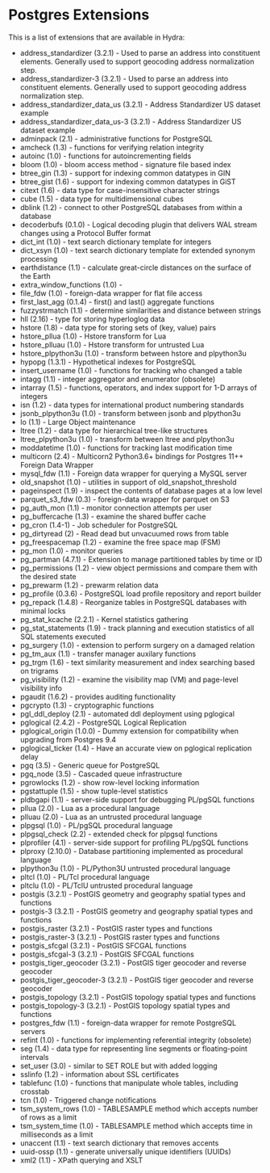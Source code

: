 # Postgres Extensions

This is a list of extensions that are available in Hydra:

 * address_standardizer (3.2.1) - Used to parse an address into constituent elements. Generally used to support geocoding address normalization step.
 * address_standardizer-3 (3.2.1) - Used to parse an address into constituent elements. Generally used to support geocoding address normalization step.
 * address_standardizer_data_us (3.2.1) - Address Standardizer US dataset example
 * address_standardizer_data_us-3 (3.2.1) - Address Standardizer US dataset example
 * adminpack (2.1) - administrative functions for PostgreSQL
 * amcheck (1.3) - functions for verifying relation integrity
 * autoinc (1.0) - functions for autoincrementing fields
 * bloom (1.0) - bloom access method - signature file based index
 * btree_gin (1.3) - support for indexing common datatypes in GIN
 * btree_gist (1.6) - support for indexing common datatypes in GiST
 * citext (1.6) - data type for case-insensitive character strings
 * cube (1.5) - data type for multidimensional cubes
 * dblink (1.2) - connect to other PostgreSQL databases from within a database
 * decoderbufs (0.1.0) - Logical decoding plugin that delivers WAL stream changes using a Protocol Buffer format
 * dict_int (1.0) - text search dictionary template for integers
 * dict_xsyn (1.0) - text search dictionary template for extended synonym processing
 * earthdistance (1.1) - calculate great-circle distances on the surface of the Earth
 * extra_window_functions (1.0) -
 * file_fdw (1.0) - foreign-data wrapper for flat file access
 * first_last_agg (0.1.4) - first() and last() aggregate functions
 * fuzzystrmatch (1.1) - determine similarities and distance between strings
 * hll (2.16) - type for storing hyperloglog data
 * hstore (1.8) - data type for storing sets of (key, value) pairs
 * hstore_pllua (1.0) - Hstore transform for Lua
 * hstore_plluau (1.0) - Hstore transform for untrusted Lua
 * hstore_plpython3u (1.0) - transform between hstore and plpython3u
 * hypopg (1.3.1) - Hypothetical indexes for PostgreSQL
 * insert_username (1.0) - functions for tracking who changed a table
 * intagg (1.1) - integer aggregator and enumerator (obsolete)
 * intarray (1.5) - functions, operators, and index support for 1-D arrays of integers
 * isn (1.2) - data types for international product numbering standards
 * jsonb_plpython3u (1.0) - transform between jsonb and plpython3u
 * lo (1.1) - Large Object maintenance
 * ltree (1.2) - data type for hierarchical tree-like structures
 * ltree_plpython3u (1.0) - transform between ltree and plpython3u
 * moddatetime (1.0) - functions for tracking last modification time
 * multicorn (2.4) - Multicorn2 Python3.6+ bindings for Postgres 11++ Foreign Data Wrapper
 * mysql_fdw (1.1) - Foreign data wrapper for querying a MySQL server
 * old_snapshot (1.0) - utilities in support of old_snapshot_threshold
 * pageinspect (1.9) - inspect the contents of database pages at a low level
 * parquet_s3_fdw (0.3) - foreign-data wrapper for parquet on S3
 * pg_auth_mon (1.1) - monitor connection attempts per user
 * pg_buffercache (1.3) - examine the shared buffer cache
 * pg_cron (1.4-1) - Job scheduler for PostgreSQL
 * pg_dirtyread (2) - Read dead but unvacuumed rows from table
 * pg_freespacemap (1.2) - examine the free space map (FSM)
 * pg_mon (1.0) - monitor queries
 * pg_partman (4.7.1) - Extension to manage partitioned tables by time or ID
 * pg_permissions (1.2) - view object permissions and compare them with the desired state
 * pg_prewarm (1.2) - prewarm relation data
 * pg_profile (0.3.6) - PostgreSQL load profile repository and report builder
 * pg_repack (1.4.8) - Reorganize tables in PostgreSQL databases with minimal locks
 * pg_stat_kcache (2.2.1) - Kernel statistics gathering
 * pg_stat_statements (1.9) - track planning and execution statistics of all SQL statements executed
 * pg_surgery (1.0) - extension to perform surgery on a damaged relation
 * pg_tm_aux (1.1) - transfer manager auxilary functions
 * pg_trgm (1.6) - text similarity measurement and index searching based on trigrams
 * pg_visibility (1.2) - examine the visibility map (VM) and page-level visibility info
 * pgaudit (1.6.2) - provides auditing functionality
 * pgcrypto (1.3) - cryptographic functions
 * pgl_ddl_deploy (2.1) - automated ddl deployment using pglogical
 * pglogical (2.4.2) - PostgreSQL Logical Replication
 * pglogical_origin (1.0.0) - Dummy extension for compatibility when upgrading from Postgres 9.4
 * pglogical_ticker (1.4) - Have an accurate view on pglogical replication delay
 * pgq (3.5) - Generic queue for PostgreSQL
 * pgq_node (3.5) - Cascaded queue infrastructure
 * pgrowlocks (1.2) - show row-level locking information
 * pgstattuple (1.5) - show tuple-level statistics
 * pldbgapi (1.1) - server-side support for debugging PL/pgSQL functions
 * pllua (2.0) - Lua as a procedural language
 * plluau (2.0) - Lua as an untrusted procedural language
 * plpgsql (1.0) - PL/pgSQL procedural language
 * plpgsql_check (2.2) - extended check for plpgsql functions
 * plprofiler (4.1) - server-side support for profiling PL/pgSQL functions
 * plproxy (2.10.0) - Database partitioning implemented as procedural language
 * plpython3u (1.0) - PL/Python3U untrusted procedural language
 * pltcl (1.0) - PL/Tcl procedural language
 * pltclu (1.0) - PL/TclU untrusted procedural language
 * postgis (3.2.1) - PostGIS geometry and geography spatial types and functions
 * postgis-3 (3.2.1) - PostGIS geometry and geography spatial types and functions
 * postgis_raster (3.2.1) - PostGIS raster types and functions
 * postgis_raster-3 (3.2.1) - PostGIS raster types and functions
 * postgis_sfcgal (3.2.1) - PostGIS SFCGAL functions
 * postgis_sfcgal-3 (3.2.1) - PostGIS SFCGAL functions
 * postgis_tiger_geocoder (3.2.1) - PostGIS tiger geocoder and reverse geocoder
 * postgis_tiger_geocoder-3 (3.2.1) - PostGIS tiger geocoder and reverse geocoder
 * postgis_topology (3.2.1) - PostGIS topology spatial types and functions
 * postgis_topology-3 (3.2.1) - PostGIS topology spatial types and functions
 * postgres_fdw (1.1) - foreign-data wrapper for remote PostgreSQL servers
 * refint (1.0) - functions for implementing referential integrity (obsolete)
 * seg (1.4) - data type for representing line segments or floating-point intervals
 * set_user (3.0) - similar to SET ROLE but with added logging
 * sslinfo (1.2) - information about SSL certificates
 * tablefunc (1.0) - functions that manipulate whole tables, including crosstab
 * tcn (1.0) - Triggered change notifications
 * tsm_system_rows (1.0) - TABLESAMPLE method which accepts number of rows as a limit
 * tsm_system_time (1.0) - TABLESAMPLE method which accepts time in milliseconds as a limit
 * unaccent (1.1) - text search dictionary that removes accents
 * uuid-ossp (1.1) - generate universally unique identifiers (UUIDs)
 * xml2 (1.1) - XPath querying and XSLT
